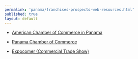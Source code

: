 ```yaml
--- 
permalink: 'panama/franchises-prospects-web-resources.html' 
published: true 
layout: default
---
```

* [American Chamber of Commerce in Panama](http://www.panamcham.com)

* [Panama Chamber of Commerce](http://www.panacamara.com)

* [Expocomer (Commercial Trade Show)](http://www.expocomer.com)

